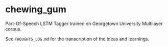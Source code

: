 # chewing_gum
Part-Of-Speech LSTM Tagger trained on Georgetown University Multilayer corpus.


See `THOUGHTS_LOG.md` for the transcription of the ideas and learnings.